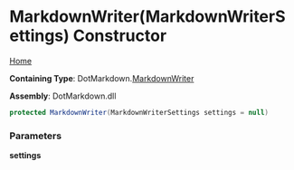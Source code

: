 # MarkdownWriter\(MarkdownWriterSettings\) Constructor

[Home](../../../README.md#_top)

**Containing Type**: DotMarkdown\.[MarkdownWriter](../README.md#_top)

**Assembly**: DotMarkdown\.dll

```csharp
protected MarkdownWriter(MarkdownWriterSettings settings = null)
```

### Parameters

**settings**